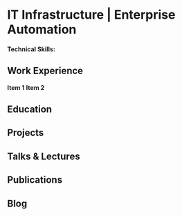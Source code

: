 # IT Infrastructure | Enterprise Automation
#### Technical Skills:
## Work Experience
**Item 1**
**Item 2**
## Education
## Projects
## Talks & Lectures
## Publications
## Blog